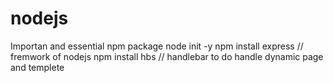 # nodejs


Importan and essential npm package 
node init -y
npm install express // fremwork of nodejs
npm install hbs   // handlebar to do handle dynamic page and templete 

